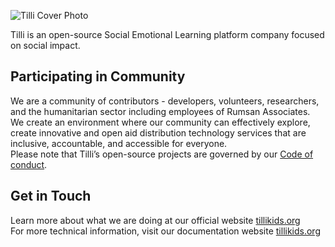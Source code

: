 ![Tilli Cover Photo](https://teqbahn.com/tilli-web/media/logos.ce9f7e7b.png)

Tilli is an open-source Social Emotional Learning platform company focused on social impact.
## Participating in Community 
We are a community of contributors - developers, volunteers, researchers, and the humanitarian sector including employees of Rumsan Associates. We create an environment where our community can effectively explore, create innovative and open aid distribution technology services that are inclusive, accountable, and accessible for everyone. 
<br>Please note that Tilli’s open-source projects are governed by our [Code of conduct](https://teqbahn.github.io/tilli-docs/next/code-of-conduct). 
## Get in Touch 
Learn more about what we are doing at our official website [tillikids.org](https://www.tillikids.org/) <br>For more technical information, visit our documentation website [tillikids.org](https://teqbahn.github.io/tilli-docs/next/into)
